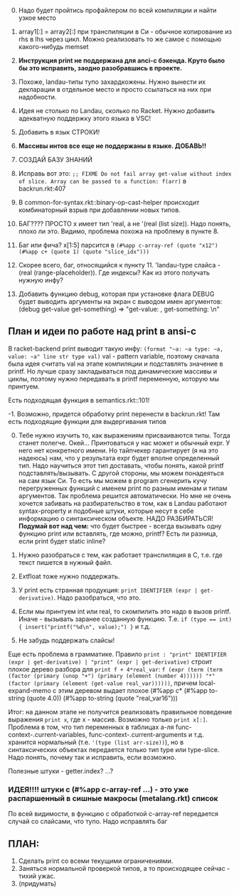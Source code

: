 0. Надо будет пройтись профайлером по всей компиляции и найти узкое место

1. array1[:] = array2[:] при транспиляции в Си - обычное копирование из rhs в lhs через цикл. Можно реализовать то же самое с помощью какого-нибудь memset

2. **Инструкция print не поддержана для anci-c бэкенда. Круто было бы это исправить, заодно разобравшись в проекте.**

3. Похоже, landau-типы тупо захардкожены. Нужно вынести их декларации в отдельное место и просто ссылаться на них при надобности.

4. Идея не столько по Landau, сколько по Racket. Нужно добавить адекватную поддержку этого языка в VSC!

5. Добавить в язык СТРОКИ!

6. **Массивы интов все еще не поддержаны в языке. ДОБАВЬ!!**

7. СОЗДАЙ БАЗУ ЗНАНИЙ

8. Исправь вот это:
   ```;; FIXME Do not fail array get-value without index of slice. Array can be passed to a function: f(arr)```
   в backrun.rkt:407

9. В common-for-syntax.rkt::binary-op-cast-helper происходит комбинаторный взрыв при добавлении новых типов.

10. БАГ???? ПРОСТО x имеет тип 'real, а не '(real (list size)). Надо понять, плохо ли это. Видимо, проблема похожа на проблему в пункте 8.

11. Баг или фича? x[1:5] парсится в ```(#%app c-array-ref (quote "x12") (#%app c+ (quote 1) (quote "slice_idx")))```

12. Скорее всего, баг, относящийся к пункту 11. 'landau-type слайса - (real (range-placeholder)). Где индексы? Как из этого получать нужную инфу?

13. Добавить функцию debug, которая при установке флага DEBUG будет выводить аргументы на экран c выводом имен аргументов:
    (debug get-value get-something) => "get-value: <value1>, get-something: <value2>\n"






## План и идеи по работе над print в ansi-c

В racket-backend print выводит такую инфу: ```(format "~a: ~a type: ~a, value: ~a" line str type val)```
val - pattern variable, поэтому сначала была идея считать val на этапе компиляции и подставлять значение в printf.
Но лучше сразу закладываться под динамические массивы и циклы, поэтому нужно передавать в printf переменную, которую мы принтуем.

Есть подходящая функция в semantics.rkt::101!

-1. Возможно, придется обработку print перенести в backrun.rkt! Там есть подходящие функции для выдергивания типов

0. Тебе нужно изучить то, как выражениям присваиваются типы. Тогда станет полегче.
Окей... Принтоваться у нас может и обычный expr. У него нет конкретного имени. Но тайпчекер гарантирует (я на это надеюсь) нам,
что у результата expr будет вполне определенный тип. Надо научиться этот тип доставать, чтобы понять, какой printf подставлять/вызывать.
С другой стороны, мы можем понадеяться на сам язык Си. То есть мы можем в program сгенерить кучу перегруженных функций с именем print
по разным именам и типам аргументов. Так проблема решится автоматически. Но мне не очень хочется забивать на разбирательство в том,
как в Landau работают syntax-property и подобные штуки, которые несут в себе информацию о синтаксическом объекте. НАДО РАЗБИРАТЬСЯ!
**Подумай вот над чем:** что будет быстрее - всегда вызывать одну функцию print или вставлять, где можно, printf? Есть ли разница, если print будет static inline?

1. Нужно разобраться с тем, как работает транспиляция в С, т.е. где текст пишется в нужный файл.

2. Extfloat тоже нужно поддержать.

3. У print есть странная продукция: ```print IDENTIFIER (expr | get-derivative)```. Надо разобраться, что это.

4. Если мы принтуем int или real, то скомпилить это надо в вызов printf. Иначе - вызывать заранее созданную функцию.
   Т.е. ```if (type == int) { insert("printf("%d\n", value);") }``` и т.д.

5. Не забудь поддержать слайсы!

Еще есть проблема в грамматике. Правило ```print : "print" IDENTIFIER (expr | get-derivative) | "print" (expr | get-derivative)```
строит плохое дерево разбора для ```print f + 4*real_var```:
```f (expr (term (term (factor (primary (unop "+") (primary (element (number 4)))))) "*" (factor (primary (element (get-value real_var))))))```,
причем local-expand-memo с этим деревом выдает плохое (#%app c* (#%app to-string (quote 4.0)) (#%app to-string (quote "real_var16")))

Итог: на данном этапе не получится реализовать правильное поведение выражения ```print x```, где x - массив.
Возможно только ```print x[:]```. Проблема в том, что тип переменных в таблицах а-ля func-context-.current-variables, func-context-.current-arguments и т.д.
хранится нормальный (т.е. ```'(type (list arr-size))```), но в синтаксических объектах передается только тип type или type-slice.
Надо понять, почему так и исправить, если возможно.

Полезные штуки - getter.index? ...?

### ИДЕЯ!!!! штуки с (#%app c-array-ref ...) - это уже распаршенный в сишные макросы (metalang.rkt) список
По всей видимости, в функцию с обработкой c-array-ref передается случай со слайсами, что тупо. Надо исправлять баг


## ПЛАН:

1. Сделать print со всеми текущими ограничениями.
2. Заняться нормальной проверкой типов, а то происходящее сейчас - тихий ужас.
3. (придумать)